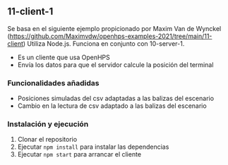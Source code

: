 ## 11-client-1
Se basa en el siguiente ejemplo propicionado por Maxim Van de Wynckel (https://github.com/Maximvdw/openhps-examples-2021/tree/main/11-client)
Utiliza Node.js. Funciona en conjunto con 10-server-1.

- Es un cliente que usa OpenHPS
- Envía los datos para que el servidor calcule la posición del terminal

### Funcionalidades añadidas
- Posiciones simuladas del csv adaptadas a las balizas del escenario
- Cambio en la lectura de csv adaptado a las balizas del escenario

### Instalación y ejecución
1. Clonar el repositorio
2. Ejecutar `npm install` para instalar las dependencias
3. Ejecutar `npm start` para arrancar el cliente